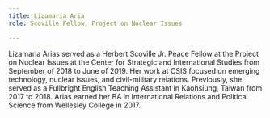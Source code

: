 ```yaml
---
title: Lizamaria Aria
role: Scoville Fellow, Project on Nuclear Issues

---
```

Lizamaria Arias served as a Herbert Scoville Jr. Peace Fellow at the Project on Nuclear Issues at the Center for Strategic and International Studies from September of 2018 to June of 2019. Her work at CSIS focused on emerging technology, nuclear issues, and civil-military relations. Previously, she served as a Fullbright English Teaching Assistant in Kaohsiung, Taiwan from 2017 to 2018. Arias earned her BA in International Relations and Political Science from Wellesley College in 2017.